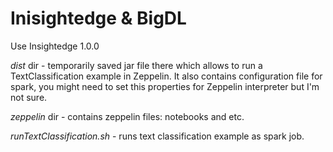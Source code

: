 # Inisightedge & BigDL

Use Insightedge 1.0.0

*dist* dir - temporarily saved jar file there which allows to run a TextClassification example in Zeppelin. It also contains configuration file for spark, you might need to set this properties for Zeppelin interpreter but I'm not sure.

*zeppelin* dir - contains zeppelin files: notebooks and etc.

*runTextClassification.sh* - runs text classification example as spark job. 

